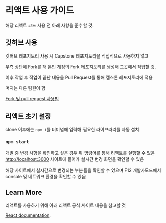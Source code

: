 # 리액트 사용 가이드

해당 리액트 코드 사용 전 아래 사항을 준수할 것.

## 깃허브 사용

깃허브 레포지토리 사용 시 Capstone 레포지토리을 직접적으로 사용하지 않고

우측 상단에 Fork를 해 본인 계정의 Fork 레포지토리를 생성해 그곳에서 작업할 것.

이후 작업 후 작업이 끝난 내용을 Pull Request를 통해 캡스톤 레포지토리에 적용

머지는 다른 팀원이 함

[Fork 및 pull request 사용법](https://roniruny.tistory.com/113)


## 리액트 초기 설정

clone 이후에는 `npm i`를 터미널에 입력해 필요한 라이브러리를 자동 설치

### `npm start`

개발 중 변경 사항을 확인하고 싶은 경우 위 명령어를 통해 리액트를 실행할 수 있음
[http://localhost:3000](http://localhost:3000) 사이트에 들어가 실시간 변경 화면을 확인할 수 있음

해당 사이트에서 실시간으로 변경되는 부분들을 확인할 수 있으며
F12 개발자모드에서 console 및 네트워크 환경을 확인할 수 있음


## Learn More

리액트를 사용하기 위해 아래 리액트 공식 사이트 내용을 참고할 것
 
[React documentation](https://reactjs.org/).

